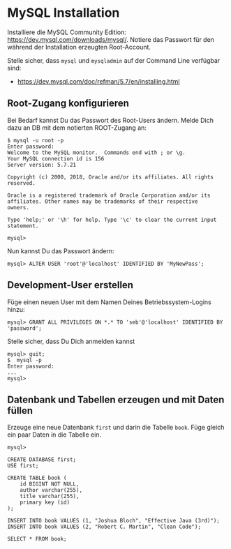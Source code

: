 # MySQL Installation

Installiere die MySQL Community Edition: https://dev.mysql.com/downloads/mysql/. 
Notiere das Passwort für den während der Installation erzeugten Root-Account.

Stelle sicher, dass `mysql` und `mysqladmin` auf der Command Line verfügbar sind:
- https://dev.mysql.com/doc/refman/5.7/en/installing.html 

## Root-Zugang konfigurieren 

Bei Bedarf kannst Du das Passwort des Root-Users ändern. 
Melde Dich dazu an DB mit dem notierten ROOT-Zugang an:

    $ mysql -u root -p 
    Enter password: 
    Welcome to the MySQL monitor.  Commands end with ; or \g.
    Your MySQL connection id is 156
    Server version: 5.7.21
    
    Copyright (c) 2000, 2018, Oracle and/or its affiliates. All rights reserved.
    
    Oracle is a registered trademark of Oracle Corporation and/or its
    affiliates. Other names may be trademarks of their respective
    owners.
    
    Type 'help;' or '\h' for help. Type '\c' to clear the current input statement.
    
    mysql>
    
Nun kannst Du das Passwort ändern: 
 
    mysql> ALTER USER 'root'@'localhost' IDENTIFIED BY 'MyNewPass';

## Development-User erstellen

Füge einen neuen User mit dem Namen Deines Betriebssystem-Logins hinzu:

    mysql> GRANT ALL PRIVILEGES ON *.* TO 'seb'@'localhost' IDENTIFIED BY 'password';

Stelle sicher, dass Du Dich anmelden kannst

    mysql> quit;
    $  mysql -p 
    Enter password:
    ...
    mysql>

## Datenbank und Tabellen erzeugen und mit Daten füllen

Erzeuge eine neue Datenbank `first` und darin die Tabelle `book`. 
Füge gleich ein paar Daten in die Tabelle ein.

    mysql> 
    
    CREATE DATABASE first;
    USE first;

    CREATE TABLE book (
        id BIGINT NOT NULL,
        author varchar(255),
        title varchar(255),
        primary key (id)
    );

    INSERT INTO book VALUES (1, "Joshua Bloch", "Effective Java (3rd)");
    INSERT INTO book VALUES (2, "Robert C. Martin", "Clean Code");
    
    SELECT * FROM book;